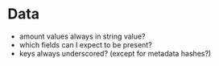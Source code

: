 # Data

- amount values always in string value?
- which fields can I expect to be present?
- keys always underscored? (except for metadata hashes?)